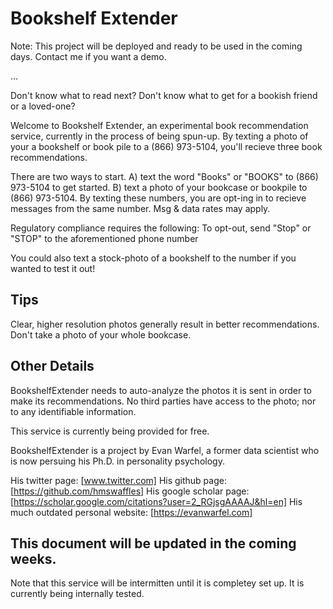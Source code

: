 # Bookshelf Extender

Note: This project will be deployed and ready to be used in the coming days.  Contact me if you want a demo.

...

Don't know what to read next? Don't know what to get for a bookish friend or a loved-one?

Welcome to Bookshelf Extender, an experimental book recommendation service, currently in the process of being spun-up. By texting a photo of your a bookshelf or book pile to a (866) 973-5104, you'll recieve three book recommendations.

There are two ways to start. A) text the word "Books" or "BOOKS" to (866) 973-5104 to get started. B) text a photo of your bookcase or bookpile to (866) 973-5104. By texting these numbers, you are opt-ing in to recieve messages from the same number. Msg & data rates may apply.

Regulatory compliance requires the following: To opt-out, send "Stop" or "STOP" to the aforementioned phone number

You could also text a stock-photo of a bookshelf to the number if you wanted to test it out!

## Tips
Clear, higher resolution photos generally result in better recommendations. Don't take a photo of your whole bookcase.

## Other Details
BookshelfExtender needs to auto-analyze the photos it is sent in order to make its recommendations. No third parties have access to the photo; nor to any identifiable information.

This service is currently being provided for free.

BookshelfExtender is a project by Evan Warfel, a former data scientist who is now persuing his Ph.D. in personality psychology.

His twitter page: [www.twitter.com]
His github page: [https://github.com/hmswaffles]
His google scholar page: [https://scholar.google.com/citations?user=2_RGjsgAAAAJ&hl=en]
His much outdated personal website: [https://evanwarfel.com]

## This document will be updated in the coming weeks.
Note that this service will be intermitten until it is completey set up. It is currently being internally tested.
